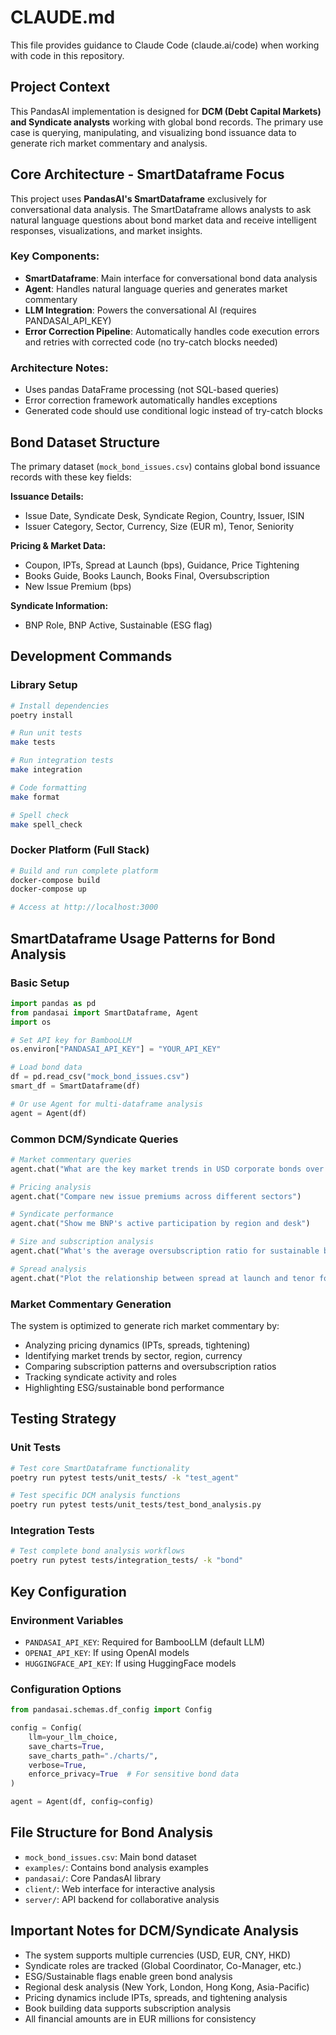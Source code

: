 # CLAUDE.md

This file provides guidance to Claude Code (claude.ai/code) when working with code in this repository.

## Project Context

This PandasAI implementation is designed for **DCM (Debt Capital Markets) and Syndicate analysts** working with global bond records. The primary use case is querying, manipulating, and visualizing bond issuance data to generate rich market commentary and analysis.

## Core Architecture - SmartDataframe Focus

This project uses **PandasAI's SmartDataframe** exclusively for conversational data analysis. The SmartDataframe allows analysts to ask natural language questions about bond market data and receive intelligent responses, visualizations, and market insights.

### Key Components:
- **SmartDataframe**: Main interface for conversational bond data analysis
- **Agent**: Handles natural language queries and generates market commentary
- **LLM Integration**: Powers the conversational AI (requires PANDASAI_API_KEY)
- **Error Correction Pipeline**: Automatically handles code execution errors and retries with corrected code (no try-catch blocks needed)

### Architecture Notes:
- Uses pandas DataFrame processing (not SQL-based queries)
- Error correction framework automatically handles exceptions
- Generated code should use conditional logic instead of try-catch blocks

## Bond Dataset Structure

The primary dataset (`mock_bond_issues.csv`) contains global bond issuance records with these key fields:

**Issuance Details:**
- Issue Date, Syndicate Desk, Syndicate Region, Country, Issuer, ISIN
- Issuer Category, Sector, Currency, Size (EUR m), Tenor, Seniority

**Pricing & Market Data:**
- Coupon, IPTs, Spread at Launch (bps), Guidance, Price Tightening
- Books Guide, Books Launch, Books Final, Oversubscription
- New Issue Premium (bps)

**Syndicate Information:**
- BNP Role, BNP Active, Sustainable (ESG flag)

## Development Commands

### Library Setup
```bash
# Install dependencies
poetry install

# Run unit tests
make tests

# Run integration tests  
make integration

# Code formatting
make format

# Spell check
make spell_check
```

### Docker Platform (Full Stack)
```bash
# Build and run complete platform
docker-compose build
docker-compose up

# Access at http://localhost:3000
```

## SmartDataframe Usage Patterns for Bond Analysis

### Basic Setup
```python
import pandas as pd
from pandasai import SmartDataframe, Agent
import os

# Set API key for BambooLLM
os.environ["PANDASAI_API_KEY"] = "YOUR_API_KEY"

# Load bond data
df = pd.read_csv("mock_bond_issues.csv")
smart_df = SmartDataframe(df)

# Or use Agent for multi-dataframe analysis
agent = Agent(df)
```

### Common DCM/Syndicate Queries
```python
# Market commentary queries
agent.chat("What are the key market trends in USD corporate bonds over the last 6 months?")

# Pricing analysis
agent.chat("Compare new issue premiums across different sectors")

# Syndicate performance
agent.chat("Show me BNP's active participation by region and desk")

# Size and subscription analysis
agent.chat("What's the average oversubscription ratio for sustainable bonds vs conventional bonds?")

# Spread analysis
agent.chat("Plot the relationship between spread at launch and tenor for healthcare sector bonds")
```

### Market Commentary Generation
The system is optimized to generate rich market commentary by:
- Analyzing pricing dynamics (IPTs, spreads, tightening)
- Identifying market trends by sector, region, currency
- Comparing subscription patterns and oversubscription ratios
- Tracking syndicate activity and roles
- Highlighting ESG/sustainable bond performance

## Testing Strategy

### Unit Tests
```bash
# Test core SmartDataframe functionality
poetry run pytest tests/unit_tests/ -k "test_agent"

# Test specific DCM analysis functions
poetry run pytest tests/unit_tests/test_bond_analysis.py
```

### Integration Tests
```bash
# Test complete bond analysis workflows
poetry run pytest tests/integration_tests/ -k "bond"
```

## Key Configuration

### Environment Variables
- `PANDASAI_API_KEY`: Required for BambooLLM (default LLM)
- `OPENAI_API_KEY`: If using OpenAI models
- `HUGGINGFACE_API_KEY`: If using HuggingFace models

### Configuration Options
```python
from pandasai.schemas.df_config import Config

config = Config(
    llm=your_llm_choice,
    save_charts=True,
    save_charts_path="./charts/",
    verbose=True,
    enforce_privacy=True  # For sensitive bond data
)

agent = Agent(df, config=config)
```

## File Structure for Bond Analysis

- `mock_bond_issues.csv`: Main bond dataset
- `examples/`: Contains bond analysis examples
- `pandasai/`: Core PandasAI library
- `client/`: Web interface for interactive analysis
- `server/`: API backend for collaborative analysis

## Important Notes for DCM/Syndicate Analysis

- The system supports multiple currencies (USD, EUR, CNY, HKD)
- Syndicate roles are tracked (Global Coordinator, Co-Manager, etc.)
- ESG/Sustainable flags enable green bond analysis
- Regional desk analysis (New York, London, Hong Kong, Asia-Pacific)
- Pricing dynamics include IPTs, spreads, and tightening analysis
- Book building data supports subscription analysis
- All financial amounts are in EUR millions for consistency